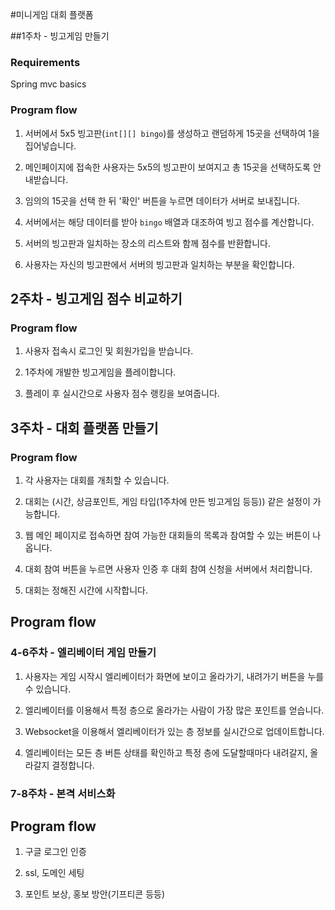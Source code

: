 #미니게임 대회 플랫폼

##1주차 - 빙고게임 만들기

### Requirements

Spring mvc basics

### Program flow

1. 서버에서 5x5 빙고판(``int[][] bingo``)를 생성하고 랜덤하게 15곳을 선택하여 1을 집어넣습니다. 

2. 메인페이지에 접속한 사용자는 5x5의 빙고판이 보여지고 총 15곳을 선택하도록 안내받습니다.

3. 임의의 15곳을 선택 한 뒤 '확인' 버튼을 누르면 데이터가 서버로 보내집니다.

4. 서버에서는 해당 데이터를 받아 ``bingo`` 배열과 대조하여 빙고 점수를 계산합니다.

5. 서버의 빙고판과 일치하는 장소의 리스트와 함께 점수를 반환합니다.

6. 사용자는 자신의 빙고판에서 서버의 빙고판과 일치하는 부분을 확인합니다. 

## 2주차 - 빙고게임 점수 비교하기


### Program flow

1. 사용자 접속시 로그인 및 회원가입을 받습니다.

2. 1주차에 개발한 빙고게임을 플레이합니다.

3. 플레이 후 실시간으로 사용자 점수 랭킹을 보여줍니다.

## 3주차 - 대회 플랫폼 만들기

### Program flow

1. 각 사용자는 대회를 개최할 수 있습니다.

2. 대회는 (시간, 상금포인트, 게임 타입(1주차에 만든 빙고게임 등등)) 같은 설정이 가능합니다.

3. 웹 메인 페이지로 접속하면 참여 가능한 대회들의 목록과 참여할 수 있는 버튼이 나옵니다.

4. 대회 참여 버튼을 누르면 사용자 인증 후 대회 참여 신청을 서버에서 처리합니다.

5. 대회는 정해진 시간에 시작합니다.

## Program flow

### 4-6주차 - 엘리베이터 게임 만들기

1. 사용자는 게임 시작시 엘리베이터가 화면에 보이고 올라가기, 내려가기 버튼을 누를 수 있습니다. 

2. 엘리베이터를 이용해서 특정 층으로 올라가는 사람이 가장 많은 포인트를 얻습니다.

3. Websocket을 이용해서 엘리베이터가 있는 층 정보를 실시간으로 업데이트합니다.

4. 엘리베이터는 모든 층 버튼 상태를 확인하고 특정 층에 도달할때마다 내려갈지, 올라갈지 결정합니다.


### 7-8주차 - 본격 서비스화

## Program flow

1. 구글 로그인 인증

2. ssl, 도메인 세팅

3. 포인트 보상, 홍보 방안(기프티콘 등등)
